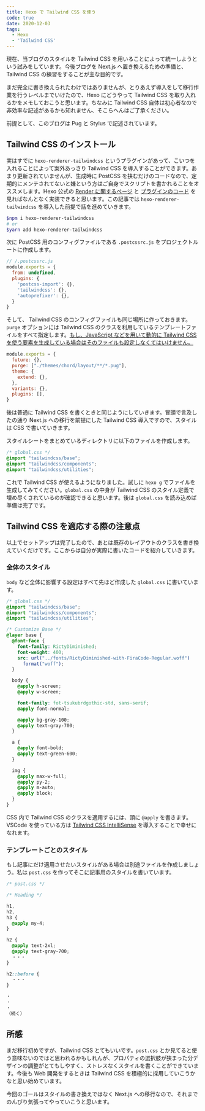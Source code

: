 ```yaml
---
title: Hexo で Tailwind CSS を使う
code: true
date: 2020-12-03
tags:
  - Hexo
  - 'Tailwind CSS'
---
```

現在、当ブログのスタイルを Tailwind CSS を用いることによって統一しようという試みをしています。今後ブログを Next.js へ置き換えるための準備と、Tailwind CSS の練習をすることが主な目的です。

まだ完全に書き換えられたわけではありませんが、とりあえず導入をして移行作業を行うレベルまでいけたので、Hexo にどうやって Tailwind CSS を取り入れるかをメモしておこうと思います。ちなみに Tailwind CSS 自体は初心者なので非効率な記述があるかも知れません、そこらへんはご了承ください。

前提として、このブログは Pug と Stylus で記述されています。

## Tailwind CSS のインストール

実はすでに `hexo-renderer-tailwindcss` というプラグインがあって、こいつを入れることによって案外あっさり Tailwind CSS を導入することができます。あまり更新されていませんが、生成時に PostCSS を挟むだけのコードなので、定期的にメンテされてないと嫌という方はご自身でスクリプトを書かれることをオススメします。Hexo 公式の [Render に関するページ](https://hexo.io/api/rendering) と [プラグインのコード](https://github.com/TriDiamond/hexo-renderer-tailwindcss/blob/master/lib/renderer.js) を見ればなんとなく実装できると思います。この記事では `hexo-renderer-tailwindcss` を導入した前提で話を進めていきます。

```sh
$npm i hexo-renderer-tailwindcss
# or
$yarn add hexo-renderer-tailwindcss
```

次に PostCSS 用のコンフィグファイルである `.postcssrc.js` をプロジェクトルートに作成します。

```js
// /.postcssrc.js
module.exports = {
  from: undefined,
  plugins: {
    'postcss-import': {},
    'tailwindcss': {},
    'autoprefixer': {},
  }
}
```

そして、 Tailwind CSS のコンフィグファイルも同じ場所に作っておきます。`purge` オプションには Tailwind CSS のクラスを利用しているテンプレートファイルをすべて指定します。[もし、JavaScript などを用いて動的に Tailwind CSS を使う要素を生成している場合はそのファイルも設定しなくてはいけません。](https://tailwindcss.com/docs/optimizing-for-production#basic-usage:~:text=This%20list%20should%20include%20any%20files,include%20that%20file%20in%20this%20list.)

```js
module.exports = {
  future: {},
  purge: ["./themes/chord/layout/**/*.pug"],
  theme: {
    extend: {},
  },
  variants: {},
  plugins: [],
}
```

後は普通に Tailwind CSS を書くときと同じようにしていきます。冒頭で言及したの通り Next.js への移行を前提にした Tailwind CSS 導入ですので、スタイルは CSS で書いていきます。

スタイルシートをまとめているディレクトリに以下のファイルを作成します。

```css
/* global.css */
@import "tailwindcss/base";
@import "tailwindcss/components";
@import "tailwindcss/utilities";
```

これで Tailwind CSS が使えるようになりました。試しに `hexo g` でファイルを生成してみてください。`global.css` の中身が Tailwind CSS のスタイル定義で埋め尽くされているのが確認できると思います。後は `global.css` を読み込めば準備は完了です。

## Tailwind CSS を適応する際の注意点

以上でセットアップは完了したので、あとは既存のレイアウトのクラスを書き換えていくだけです。ここからは自分が実際に書いたコードを紹介していきます。

### 全体のスタイル

`body` など全体に影響する設定はすべて先ほど作成した `global.css` に書いています。

```css
/* global.css */
@import "tailwindcss/base";
@import "tailwindcss/components";
@import "tailwindcss/utilities";

/* Customize Base */
@layer base {
  @font-face {
    font-family: RictyDiminished;
    font-weight: 400;
    src: url("../fonts/RictyDiminished-with-FiraCode-Regular.woff")
      format("woff");
  }

  body {
    @apply h-screen;
    @apply w-screen;

    font-family: fot-tsukubrdgothic-std, sans-serif;
    @apply font-normal;

    @apply bg-gray-100;
    @apply text-gray-700;
  }

  a {
    @apply font-bold;
    @apply text-green-600;
  }

  img {
    @apply max-w-full;
    @apply py-2;
    @apply m-auto;
    @apply block;
  }
}
```

CSS 内で Tailwind CSS のクラスを適用するには、頭に `@apply` を書きます。VSCode を使っている方は [Tailwind CSS IntelliSense](https://marketplace.visualstudio.com/items?itemName=bradlc.vscode-tailwindcss) を導入することで幸せになれます。

### テンプレートごとのスタイル

もし記事にだけ適用させたいスタイルがある場合は別途ファイルを作成しましょう。私は `post.css` を作ってそこに記事用のスタイルを書いています。

```css
/* post.css */

/* Heading */

h1,
h2,
h3 {
  @apply my-4;
}

h2 {
  @apply text-2xl;
  @apply text-gray-700;
  ・・・
}

h2::before {
  ・・・
}

・
・
・
（続く）
```

## 所感

まだ移行初めですが、Tailwind CSS とてもいいです。`post.css` とか見てると使う意味ないのではと思われるかもしれんが、プロパティの選択肢が狭まった分デザインの調整がとてもしやすく、ストレスなくスタイルを書くことができています。今後も Web 開発をするときは Tailwind CSS を積極的に採用していこうかなと思い始めています。

今回のゴールはスタイルの書き換えではなく Next.js への移行なので、それまでのんびり気張ってやっていこうと思います。
